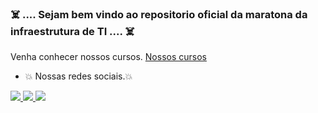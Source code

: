 ### :skull_and_crossbones: .... Sejam bem vindo ao repositorio oficial da maratona da infraestrutura de TI ....  :skull_and_crossbones:

Venha conhecer nossos cursos. [Nossos cursos](https://github.com/Maratonadainfra/Maratonadainfra/tree/main/Analista_de_infraestrutura_de_TI)

- :collision: Nossas redes sociais.:collision:


<p align="left">
  <a href="https://www.youtube.com/channel/UCzCIKcOL2DzCL3rjyk9GMiA?sub_confirmation=1">
    <img src="https://static-public.klickpages.com.br/tmp/zip/875/images/youtube.png?v=1528393819" />
  </a>
  <a href="https://www.facebook.com/maratonadainfra">
    <img src="https://static-public.klickpages.com.br/tmp/zip/875/images/facebook.png?v=1528393819" />
  </a>
  <a href="https://www.instagram.com/maratonadainfra/">
    <img src="https://static-public.klickpages.com.br/tmp/zip/875/images/instagram.png?v=1528393819" />
  </a>
</p>

<!--
- 🔭 I’m currently working on ...
- 🌱 I’m currently learning ...
- 👯 I’m looking to collaborate on ...
- 🤔 I’m looking for help with ...
- 💬 Ask me about ...
- 📫 How to reach me: ...
- 😄 Pronouns: ...
- ⚡ Fun fact: ...
-->
